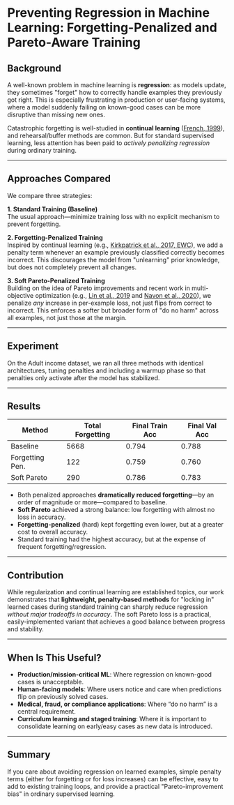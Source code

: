 # Preventing Regression in Machine Learning: Forgetting-Penalized and Pareto-Aware Training

## Background

A well-known problem in machine learning is **regression**: as models update, they sometimes "forget" how to correctly handle examples they previously got right. This is especially frustrating in production or user-facing systems, where a model suddenly failing on known-good cases can be more disruptive than missing new ones.

Catastrophic forgetting is well-studied in **continual learning** ([French, 1999](https://pubmed.ncbi.nlm.nih.gov/10322466/)), and rehearsal/buffer methods are common. But for standard supervised learning, less attention has been paid to *actively penalizing regression* during ordinary training.

---

## Approaches Compared

We compare three strategies:

**1. Standard Training (Baseline)**  
The usual approach—minimize training loss with no explicit mechanism to prevent forgetting.

**2. Forgetting-Penalized Training**  
Inspired by continual learning (e.g., [Kirkpatrick et al., 2017, EWC](https://www.pnas.org/doi/10.1073/pnas.1611835114)), we add a penalty term whenever an example previously classified correctly becomes incorrect. This discourages the model from "unlearning" prior knowledge, but does not completely prevent all changes.

**3. Soft Pareto-Penalized Training**  
Building on the idea of Pareto improvements and recent work in multi-objective optimization (e.g., [Lin et al., 2019](https://arxiv.org/abs/1912.12854) and [Navon et al., 2020](https://arxiv.org/abs/2010.04104)), we penalize *any* increase in per-example loss, not just flips from correct to incorrect. This enforces a softer but broader form of "do no harm" across all examples, not just those at the margin.

---

## Experiment

On the Adult income dataset, we ran all three methods with identical architectures, tuning penalties and including a warmup phase so that penalties only activate after the model has stabilized.

---

## Results

| Method            | Total Forgetting | Final Train Acc | Final Val Acc |
|-------------------|------------------|-----------------|---------------|
| Baseline          | 5668             | 0.794           | 0.788         |
| Forgetting Pen.   | 122              | 0.759           | 0.760         |
| Soft Pareto       | 290              | 0.786           | 0.783         |

- Both penalized approaches **dramatically reduced forgetting**—by an order of magnitude or more—compared to baseline.
- **Soft Pareto** achieved a strong balance: low forgetting with almost no loss in accuracy.
- **Forgetting-penalized** (hard) kept forgetting even lower, but at a greater cost to overall accuracy.
- Standard training had the highest accuracy, but at the expense of frequent forgetting/regression.

---

## Contribution

While regularization and continual learning are established topics, our work demonstrates that **lightweight, penalty-based methods** for "locking in" learned cases during standard training can sharply reduce regression *without major tradeoffs in accuracy*. The soft Pareto loss is a practical, easily-implemented variant that achieves a good balance between progress and stability.

---

## When Is This Useful?

- **Production/mission-critical ML**: Where regression on known-good cases is unacceptable.
- **Human-facing models**: Where users notice and care when predictions flip on previously solved cases.
- **Medical, fraud, or compliance applications**: Where “do no harm” is a central requirement.
- **Curriculum learning and staged training**: Where it is important to consolidate learning on early/easy cases as new data is introduced.

---

## Summary

If you care about avoiding regression on learned examples, simple penalty terms (either for forgetting or for loss increases) can be effective, easy to add to existing training loops, and provide a practical "Pareto-improvement bias" in ordinary supervised learning.
